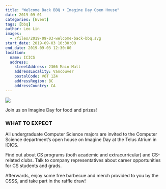 ```yaml
---
title: "Welcome Back BBQ + Imagine Day Open House"
date: 2019-09-01
categories: [Event]
tags: [bbq]
author: Leo Lin
images:
  - /files/2019-09-03-welcome-back-bbq.svg
start_date: 2019-09-03 10:30:00
end_date: 2019-09-03 12:30:00
location:
  name: ICICS
  address:
    streetAddress: 2366 Main Mall
    addressLocality: Vancouver
    postalCode: V6T 1Z4
    addressRegion: BC
    addressCountry: CA
---
```


![](/files/2019-09-03-welcome-back-bbq.svg)



Join us on Imagine Day for food and prizes!

### WHAT TO EXPECT ###

All undergraduate Computer Science majors are invited to the Computer Science department’s open house on Imagine Day at the Telus Atrium in ICICS.

Find out about CS programs (both academic and extracurricular) and CS-related clubs. Talk to company representatives about career opportunities for CS students and grads. 

Afterwards, enjoy some free barbecue and merch provided to you by the CSSS, and take part in the raffle draw!